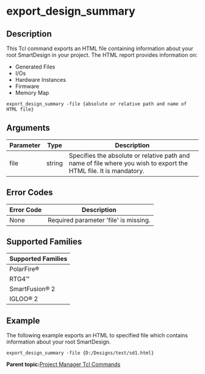# export\_design\_summary

## Description

This Tcl command exports an HTML file containing information about your root SmartDesign in your project. The HTML report provides information on:

-   Generated Files
-   I/Os
-   Hardware Instances
-   Firmware
-   Memory Map

```
export_design_summary -file {absolute or relative path and name of HTML file}
```

## Arguments

|Parameter|Type|Description|
|---------|----|-----------|
|file|string|Specifies the absolute or relative path and name of file where you wish to export the HTML file. It is mandatory.|

## Error Codes

|Error Code|Description|
|----------|-----------|
|None|Required parameter 'file' is missing.|

## Supported Families

|Supported Families|
|------------------|
|PolarFire®|
|RTG4™|
|SmartFusion® 2|
|IGLOO® 2|

## Example

The following example exports an HTML to specified file which contains information about your root SmartDesign.

```
export_design_summary -file {D:/Designs/test/sd1.html}
```

**Parent topic:**[Project Manager Tcl Commands](GUID-CE445F8D-419D-434B-9288-A0005F280E89.md)

